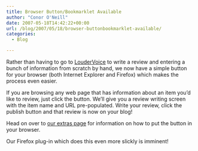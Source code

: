 ```yaml
---
title: Browser Button/Bookmarklet Available
author: "Conor O'Neill"
date: 2007-05-18T14:42:22+00:00
url: /blog/2007/05/18/browser-buttonbookmarklet-available/
categories:
  - Blog

---
```

Rather than having to go to [LouderVoice][1] to write a review and entering a bunch of information from scratch by hand, we now have a simple button for your browser (both Internet Explorer and Firefox) which makes the process even easier.

If you are browsing any web page that has information about an item you&#8217;d like to review, just click the button. We&#8217;ll give you a review writing screen with the item name and URL pre-populated. Write your review, click the publish button and that review is now on your blog!

Head on over to [our extras page][2] for information on how to put the button in your browser.

Our Firefox plug-in which does this even more slickly is imminent!

 [1]: http://www.loudervoice.com/
 [2]: http://www.loudervoice.com/extras